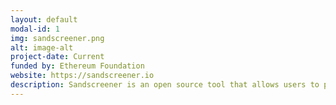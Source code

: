 ```yaml
---
layout: default
modal-id: 1
img: sandscreener.png
alt: image-alt
project-date: Current
funded by: Ethereum Foundation
website: https://sandscreener.io
description: Sandscreener is an open source tool that allows users to prove that cryptocurrency withdrawn from Tornado Cash is not associated with hacked or illicit funds, without revealing the source of those funds. It does this using Zero Knowledge Proofs and a combination of community managed blocklists and soulbound tokens.
---
```

